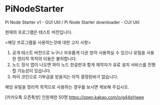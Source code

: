# PiNodeStarter
Pi Node Starter v1  - GUI Util / 
Pi Node Starter downloader - CUI Util
 
 현재의 프로그램은 테스트 버전입니다. 
  
 <해당 프로그램을 사용하는것에 대한 고지 사항>
 
1. 공개 테스트 버전으로 누구나 자유롭게 다운 받아 사용하실 수 있으나 유틸을 사용한 영리적 목적의 이용은 불허합니다.
2. 노드 정식 앱이 나오면 파이 노드 한글판과 함게 제작자가 유료 설치 서비스를 진행할 가능성이 있습니다.
3. 파이 코인으로 기부금을  받을지는 아직 결정된바가 없습니다.

해당 유틸을 영리적 목적으로 사용하는 경우를 보시면 제보해 주십시오.

[카카오톡 오픈톡방] 인원제한 50명
https://open.kakao.com/o/g44sHwee

